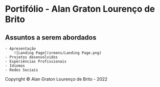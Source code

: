 # Portifólio - Alan Graton Lourenço de Brito
## Assuntos a serem abordados
    - Apresentação 
        ![Landing Page](sreens/Landing Page.png)
    - Projetos desenvolvidos
    - Experiências Profissionais
    - Idiomas
    - Redes Sociais
Copyright © Alan Graton Lourenço de Brito - 2022
